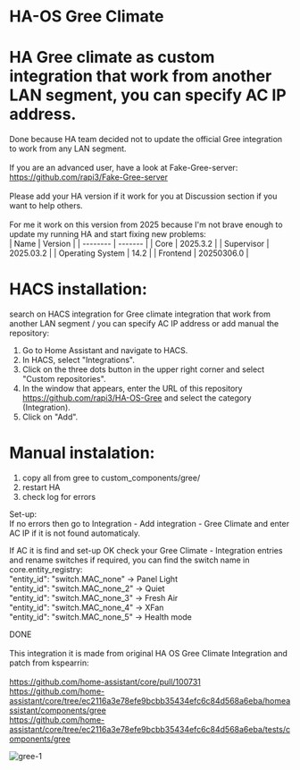 # HA-OS Gree Climate
# HA Gree climate as custom integration that work from another LAN segment, you can specify AC IP address.
Done because HA team decided not to update the official Gree integration to work from any LAN segment.<br>
<br>
If you are an advanced user, have a look at Fake-Gree-server: https://github.com/rapi3/Fake-Gree-server<br>
<br>
Please add your HA version if it work for you at Discussion section if you want to help others.<br><br>
For me it work on this version from 2025 because I'm not brave enough to update my running HA and start fixing new problems:<br>
| Name | Version |
| -------- | ------- |
| Core | 2025.3.2 |
| Supervisor | 2025.03.2 |
| Operating System | 14.2 |
| Frontend | 20250306.0 |

# HACS installation:<br>
search on HACS integration for Gree climate integration that work from another LAN segment / you can specify AC IP address or add manual the repository:<br>

1. Go to Home Assistant and navigate to HACS.
2. In HACS, select "Integrations".
3. Click on the three dots button in the upper right corner and select "Custom repositories".
4. In the window that appears, enter the URL of this repository https://github.com/rapi3/HA-OS-Gree and select the category (Integration).
5. Click on "Add".

# Manual instalation:
1. copy all from gree to custom_components/gree/<br>
2. restart HA<br>
3. check log for errors<br>

Set-up:<br>
If no errors then go to Integration - Add integration - Gree Climate and enter AC IP if it is not found automaticaly.<br>
   
If AC it is find and set-up OK check your Gree Climate - Integration entries and rename switches if required, you can find the switch name in core.entity_registry:<br>
     "entity_id": "switch.MAC_none"    ->  Panel Light<br>
     "entity_id": "switch.MAC_none_2"  ->  Quiet<br>
     "entity_id": "switch.MAC_none_3"  ->  Fresh Air<br>
     "entity_id": "switch.MAC_none_4"  ->  XFan<br>
     "entity_id": "switch.MAC_none_5"  ->  Health mode<br>

DONE<br>
<br>
This integration it is made from original HA OS Gree Climate Integration and patch from kspearrin:<br>
<br>
https://github.com/home-assistant/core/pull/100731<br>
https://github.com/home-assistant/core/tree/ec2116a3e78efe9bcbb35434efc6c84d568a6eba/homeassistant/components/gree<br>
https://github.com/home-assistant/core/tree/ec2116a3e78efe9bcbb35434efc6c84d568a6eba/tests/components/gree<br>

![gree-1](https://github.com/rapi3/HA-OS-Gree/assets/18531150/9ff6e997-ad80-4298-ac90-dda103422f0d)
